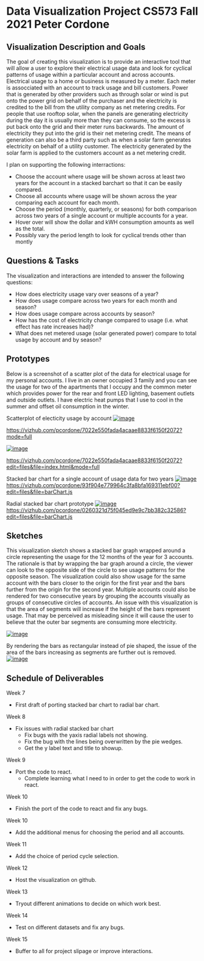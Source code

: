 # Data Visualization Project CS573 Fall 2021 Peter Cordone

## Visualization Description and Goals

The goal of creating this visualization is to provide an interactive tool that will allow a user to explore their electrical usage data and look for cyclical patterns of usage within a particular account and across accounts.  Electrical usage to a home or business is measured by a meter.  Each meter is assocciated with an account to track usage and bill customers.  Power that is generated by other providers such as through solar or wind is put onto the power grid on behalf of the purchaser and the electricity is credited to the bill from the utility company as net metering credits.  For people that use rooftop solar, when the panels are generating electricity during the day it is usually more than they can consume, so the excess is put back onto the grid and their meter runs backwards.  The amount of electricity they put into the grid is their net metering credit.  The means of generation can also be a third party such as when a solar farm generates electricity on behalf of a utility customer.  The electricity generated by the solar farm is applied to the customers account as a net metering credit.

I plan on supporting the following interractions:
* Choose the account where usage will be shown across at least two years for the account in a stacked barchart so that it can be easily compared.
* Choose all accounts where usage will be shown across the year comparing each account for each month.
* Choose the period (monthly, quarterly, or seasons) for both comparison across two years of a single account or multiple accounts for a year.
* Hover over will show the dollar and kWH consumption amounts as well as the total.
* Possibly vary the period length to look for cyclical trends other than montly 

## Questions & Tasks

The visualization and interactions are intended to answer the following questions:

 * How does electricity usage vary over seasons of a year?
 * How does usage compare across two years for each month and season?
 * How does usage compare across accounts by season?
 * How has the cost of electricity change compared to usage (i.e. what effect has rate increases had)?
 * What does net metered usage (solar generated power) compare to total usage by account and by season?

## Prototypes

Below is a screenshot of a scatter plot of the data for electrical usage for my personal accounts.  I live in an owner occupied 3 family and you can see the usage for two of the apartments that I occupy and the common meter which provides power for the rear and front LED lighting, basement outlets and outside outlets.  I have electric heat pumps that I use to cool in the summer and offset oil consumption in the winter.

Scatterplot of electicity usage by account
[![image](https://user-images.githubusercontent.com/447806/137117330-d6a54938-2a87-46b4-ae3c-8dc0dadc79a4.png)](https://user-images.githubusercontent.com/447806/137117330-d6a54938-2a87-46b4-ae3c-8dc0dadc79a4.png)

https://vizhub.com/pcordone/7022e550fada4acaae8833f6150f2072?mode=full

[![image](https://user-images.githubusercontent.com/447806/134263151-36ee947c-4a1e-408f-af61-f4272a535eb5.png)](https://user-images.githubusercontent.com/447806/134263151-36ee947c-4a1e-408f-af61-f4272a535eb5.png)

https://vizhub.com/pcordone/7022e550fada4acaae8833f6150f2072?edit=files&file=index.html&mode=full

Stacked bar chart for a single account of usage data for two years
[![image](
https://user-images.githubusercontent.com/447806/136951147-99747773-92ad-4fac-9385-8670a5154d0a.png)](
https://user-images.githubusercontent.com/447806/136951147-99747773-92ad-4fac-9385-8670a5154d0a.png)
https://vizhub.com/pcordone/93f904e779964c3fa8bfa169311ebf00?edit=files&file=barChart.js

Radial stacked bar chart prototype
[![image](
https://user-images.githubusercontent.com/447806/137047437-fcdf74d5-ab3c-4c9d-80e2-86a9fb930eb7.png)](
https://user-images.githubusercontent.com/447806/137047437-fcdf74d5-ab3c-4c9d-80e2-86a9fb930eb7.png)
https://vizhub.com/pcordone/0260321d75f045ed9e9c7bb382c32586?edit=files&file=barChart.js

## Sketches

This visualization sketch shows a stacked bar graph wrapped around a circle representing the usage for the 12 months of the year for 3 accounts.  The rationale is that by wrapping the bar graph around a circle, the viewer can look to the opposite side of the circle to see usage patterns for the opposite season.  The visualization could also show usage for the same account with the bars closer to the origin for the first year and the bars further from the origin for the second year.  Multiple accounts could also be rendered for two consecutive years by grouping the accounts visually as groups of consecutive circles of accounts.  An issue with this visualization is that the area of segments will increase if the height of the bars represent usage.  That may be perceived as misleading since it will cause the user to believe that the outer bar segments are consuming more electricity.

[![image](https://user-images.githubusercontent.com/447806/133938224-1bc1bfc5-3cd1-439e-a079-243d89931b48.png)](https://user-images.githubusercontent.com/447806/133938224-1bc1bfc5-3cd1-439e-a079-243d89931b48.png)

By rendering the bars as rectangular instead of pie shaped, the issue of the area of the bars increasing as segments are further out is removed.
[![image](
https://user-images.githubusercontent.com/447806/133938231-ae7a1b6b-bd14-46a2-b126-a578d11f0b41.png)](
https://user-images.githubusercontent.com/447806/133938231-ae7a1b6b-bd14-46a2-b126-a578d11f0b41.png)

## Schedule of Deliverables
Week 7
* First draft of porting stacked bar chart to radial bar chart.<br>

Week 8
* Fix issues with radial stacked bar chart
  * Fix bugs with the yaxis radial labels not showing.
  * Fix the bug with the lines being overwritten by the pie wedges.
  * Get the y label text and title to showup.<br>

Week 9
* Port the code to react.
  * Complete learning what I need to in order to get the code to work in react.<br>

Week 10
* Finish the port of the code to react and fix any bugs.<br>

Week 10
* Add the additional menus for choosing the period and all accounts.<br>

Week 11
* Add the choice of period cycle selection.<br>

Week 12
* Host the visualization on github.<br>

Week 13
* Tryout different animations to decide on which work best.<br>

Week 14
* Test on different datasets and fix any bugs.<br>

Week 15
* Buffer to all for project slipage or improve interactions.

